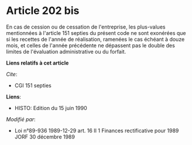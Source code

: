 # Article 202 bis

En cas de cession ou de cessation de l'entreprise, les plus-values mentionnées à l'article 151 septies du présent code ne
sont exonérées que si les recettes de l'année de réalisation, ramenées le cas échéant à douze mois, et celles de l'année
précédente ne dépassent pas le double des limites de l'évaluation administrative ou du forfait.

**Liens relatifs à cet article**

_Cite_:

  - CGI 151 septies

**Liens**:

  - HISTO: Edition du 15 juin 1990

_Modifié par_:

  - Loi n°89-936 1989-12-29 art. 16 II 1 Finances rectificative pour 1989 JORF 30 décembre 1989

